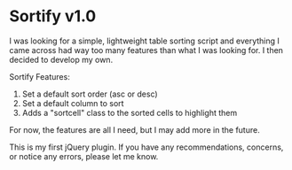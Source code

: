 Sortify v1.0
============

I was looking for a simple, lightweight table sorting script and everything I came across had way too many features than what I was looking for. I then decided to develop my own.

Sortify Features:<br>
1. Set a default sort order (asc or desc)<br>
2. Set a default column to sort<br>
3. Adds a "sortcell" class to the sorted cells to highlight them<br>

For now, the features are all I need, but I may add more in the future.

This is my first jQuery plugin. If you have any recommendations, concerns, or notice any errors, please let me know.
